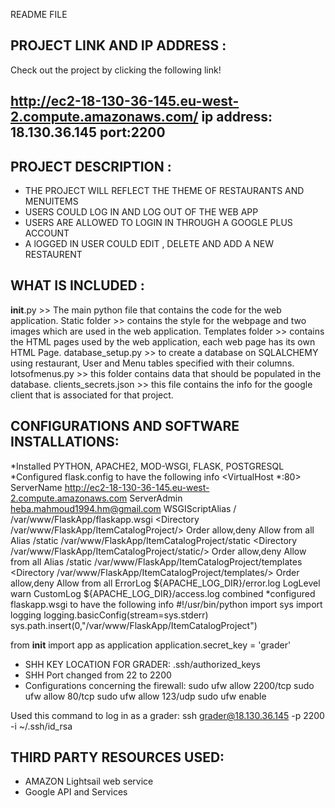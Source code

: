 README FILE 

PROJECT LINK AND IP ADDRESS :
----------------------------
Check out the project by clicking the following link!

http://ec2-18-130-36-145.eu-west-2.compute.amazonaws.com/ 
ip address: 18.130.36.145 port:2200
--------------------------------------------------------------------------------------------------------------------

PROJECT DESCRIPTION :
---------------------
* THE PROJECT WILL REFLECT THE THEME OF RESTAURANTS AND MENUITEMS
* USERS COULD LOG IN AND LOG OUT OF THE WEB APP 
* USERS ARE ALLOWED TO LOGIN IN THROUGH A GOOGLE PLUS ACCOUNT 
* A lOGGED IN USER COULD EDIT , DELETE AND ADD A NEW RESTAURENT  

 
WHAT IS INCLUDED :
--------------------
__init__.py >> The main python file that contains the code for the web application.
Static folder >> contains the style for the webpage and two images which are used in the web application.
Templates folder >> contains the HTML pages used by the web application, each web page has its own HTML Page.
database_setup.py >> to create a database on SQLALCHEMY using restaurant, User and Menu tables specified with their columns.
lotsofmenus.py >> this folder contains data that should be populated in the database. 
clients_secrets.json >> this file contains the info for the google client that is associated for that project.


CONFIGURATIONS AND SOFTWARE INSTALLATIONS:
------------------------------------------
*Installed PYTHON, APACHE2, MOD-WSGI, FLASK, POSTGRESQL
*Configured flask.config to have the following info 
<VirtualHost *:80>
        ServerName http://ec2-18-130-36-145.eu-west-2.compute.amazonaws.com
        ServerAdmin heba.mahmoud1994.hm@gmail.com
        WSGIScriptAlias / /var/www/FlaskApp/flaskapp.wsgi
        <Directory /var/www/FlaskApp/ItemCatalogProject/>
                Order allow,deny
                Allow from all
        </Directory>
        Alias /static /var/www/FlaskApp/ItemCatalogProject/static
        <Directory /var/www/FlaskApp/ItemCatalogProject/static/>
                Order allow,deny
                Allow from all
        </Directory>
        Alias /static /var/www/FlaskApp/ItemCatalogProject/templates
        <Directory /var/www/FlaskApp/ItemCatalogProject/templates/>
                Order allow,deny
                Allow from all
        </Directory>
        ErrorLog ${APACHE_LOG_DIR}/error.log
        LogLevel warn
        CustomLog ${APACHE_LOG_DIR}/access.log combined
</VirtualHost>
*configured flaskapp.wsgi to have the following info 
#!/usr/bin/python
import sys
import logging
logging.basicConfig(stream=sys.stderr)
sys.path.insert(0,"/var/www/FlaskApp/ItemCatalogProject")

from __init__ import app as application
application.secret_key = 'grader'

* SHH KEY LOCATION FOR GRADER: .ssh/authorized_keys
* SHH Port changed from 22 to 2200
* Configurations concerning the firewall:
sudo ufw allow 2200/tcp
sudo ufw allow 80/tcp
sudo ufw allow 123/udp
sudo ufw enable

Used this command to log in as a grader: ssh grader@18.130.36.145 -p 2200 -i ~/.ssh/id_rsa

THIRD PARTY RESOURCES USED:
---------------------------
* AMAZON Lightsail web service 
* Google API and Services 
